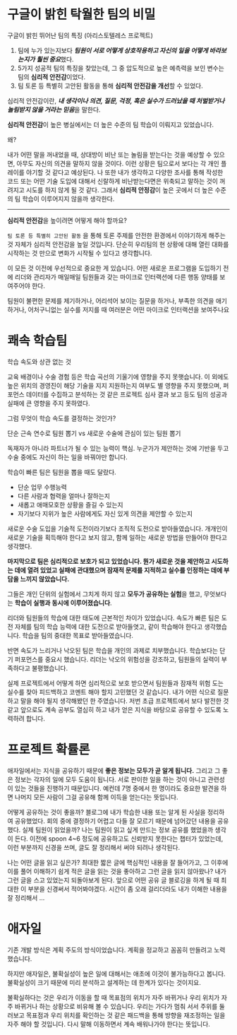 # 구글이 밝힌 탁월한 팀의 비밀

구글이 밝힌 뛰어난 팀의 특징 (아리스토텔레스 프로젝트)

1. 팀에 누가 있는지보다 ***팀원이 서로 어떻게 상호작용하고 자신의 일을 어떻게 바라보는지가 훨씬 중요***했다.
2. 5가지 성공적 팀의 특징을 찾았는데, 그 중 압도적으로 높은 예측력을 보인 변수는 팀의 **심리적 안전감**이었다.
3. 팀 토론 등 특별히 고안된 활동을 통해 **심리적 안전감을 개선**할 수 있었다.

<aside>

심리적 안전감이란, ***내 생각이나 의견, 질문, 걱정, 혹은 실수가 드러났을 때 처벌받거나 놀림받지 않을 거라는 믿음***을 말한다.

</aside>

**심리적 안전감**이 높은 병실에서는 더 높은 수준의 팀 학습이 이뤄지고 있었습니다.

왜?

내가 어떤 말을 꺼내었을 때, 상대방이 비난 또는 놀림을 받는다는 것을 예상할 수 있으면, 아무도 자신의 의견을 말하지 않을 것이다. 이런 상황은 팀으로서 보다는 각 개인 플레이를 야기할 것 같다고 예상된다. 나 또한 내가 생각하고 다양한 조사를 통해 작성한 코드 또는 어떤 기술 도입에 대해서 신랄하게 비난받는다면은 위축되고 말하는 것이 꺼려지고 시도를 하지 않게 될 것 같다. 그래서 **심리적 안정감**이 높은 곳에서 더 높은 수준의 팀 학습이 이루어지지 않을까 생각한다.

---

**심리적 안전감**을 높이려면 어떻게 해야 할까요?

`팀 토론 등 특별히 고안된 활동` 을 통해 토론 주제를 안전한 환경에서 이야기하게 해주는 것 자체가 심리적 안전감을 높일 것입니다. 단순히 우리팀의 현 상황에 대해 열린 대화를 시작하는 것 만으로 변화가 시작될 수 있다고 생각합니다.

이 모든 것 이전에 우선적으로 중요한 게 있습니다. 어떤 새로운 프로그램을 도입하기 전에 리더와 관리자가 매일매일 팀원들과 갖는 마이크로 인터랙션에 다른 행동 양태를 보여주어야 한다. 

팀원이 불편한 문제를 제기하거나, 어리석어 보이는 질문을 하거나, 부족한 의견을 애기하거나, 어처구니없는 실수를 저지를 때 여러분은 어떤 마이크로 인터랙션을 보여주나요

# 쾌속 학습팀

학습 속도와 상관 없는 것

교육 배경이나 수술 경험 등은 학습 곡선의 기울기에 영향을 주지 못햇습니다. 이 외에도 높은 위치의 경영진이 해당 기술을 지지 지원하는지 여부도 별 영향을 주지 못했으며, 퍼포먼스 데이터를 수집하고 분석하는 것 같은 프로젝트 심사 결과 보고 등도 팀의 성공과 실패에 큰 영향을 주지 못하였다.

그럼 무엇이 학습 속도를 결정하는 것인가?

단순 근속 연수로 팀원 뽑기 vs 새로운 수술에 관심이 있는 팀원 뽑기

독재자가 아니라 파트너가 될 수 있는 능력이 핵심. 누군가가 제안하는 것에 기반을 두고 수술 중에도 자신이 하는 일을 바꿔야만  합니다. 

학습이 빠른 팀은 팀원을 뽑을 때도 달랐다. 

- 단순 업무 수행능력
- 다른 사람과 협력을 얼마나 잘하는지
- 새롭고 애매모호한 상황을 즐길 수 있는지
- 자기보다 지위가 높은 사람에게도 자신 있게 의견을 제안할 수 있는지

새로운 수술 도입을 기술적 도전이라기보다 조직적 도전으로 받아들였습니다. 개개인이 새로운 기술을 획득해야 한다고 보지 않고, 함께 일하는 새로운 방법을 만들어야 한다고 생각했다.

**마지막으로 팀은 심리적으로 보호가 되고 있었습니다. 뭔가 새로운 것을 제안하고 시도하는 데에 열려 있었고 실패에 관대했으며 잠재적 문제를 지적하고 실수를 인정하는 데에 부담을 느끼지 않았습니다.**

그들은 개인 단위의 실험에서 그치게 하지 않고 **모두가 공유하는 실험**을 했고, 무엇보다는 **학습이 실행과 동시에 이루어졌습니다**.

리더와 팀원들의 학습에 대한 태도에 근본적인 차이가 있었습니다. 속도가 빠른 팀은 도전 자체를 팀의 학습 능력에 대한 도전으로 받아들엿고, 같이 학습해야 한다고 생각했습니다. 학습을 팀의 중대한 목표로 받아들였습니다. 

반면 속도가 느리거나 낙오된 팀은 학습을 개인의 과제로 치부했습니다. 학습보다는 단기 퍼포먼스를 중요시 했습니다. 리더는 낙오의 위험성을 강조하고, 팀원들의 실력이 부족하다고 불평했습니다.

실제 프로젝트에서 어떻게 하면 심리적으로 보호 받으면서 팀원들과 잠재적 위험 도는 실수를 찾아 피드백하고 코멘트 해야 할지 고민했던 것 같습니다. 내가 어떤 식으로 질문하고 말을 해야 될지 생각해봤던 한 주였습니다. 저번 초급 프로젝트에서 보다 발전한 것 같고 앞으로도 계속 공부도 열심히 하고 내가 얻은 지식을 바탕으로 공유할 수 있도록 노력하려 합니다.

# 프로젝트 확률론

애자일에서는 지식을 공유하기 때문에 **좋은 정보는 모두가 곧 알게 됩니다.** 그리고 그 좋은 정보는 각자의 일에 모두 도움이 됩니다. 서로 판이한 일을 하는 것이 아니고 관련성이 있는 것들을 진행하기 때문입니다. 예컨데 7명 중에서 한 명이라도 중요한 발견을 하면 나머지 모든 사람이 그걸 공유해 함께 이득을 얻는다는 뜻입니다.

어떻게 공유하는 것이 좋을까? 블로그에 내가 학습한 내용 또는 알게 된 사실을 정리하여 공유했었다. 회의 중에 결정하기 어렵고 다들 잘 모르기 때문에 넘어갔던 내용을 공유했다. 실제 팀원이 읽었을까? 나는 팀원이 읽고 싶게 만드는 정보 공유를 했었을까 생각이 든다. 이전에 spoon 4~6 정도에 공유하고도 신뢰받지 못한다는 챕터가 있었는데, 이런 부분까지 신경을 쓰며, 글도 잘 정리해서 써야 되려나 생각된다. 

나는 어떤 글을 읽고 싶은가? 최대한 짧은 글에 핵심적인 내용을 잘 들어가고, 그 이후에 이를 풀어 이해하기 쉽게 적은 글을 읽는 것을 좋아하고 그런 글을 읽지 않아왔나? 내가 그런 글을 스고 있었는지 되돌아보게 된다. 앞으로 어떤 공유 글 블로깅을 하게 될 때 최대한 이 부분을 신경써서 적어봐야겠다. 시간이 좀 오래 걸리더라도 내가 이해한 내용을 잘 정리해서 …

# 애자일

기존 개발 방식은 계획 주도의 방식이었습니다. 계획을 정교하고 꼼꼼히 만들려고 노력했습니다.

하지만 애자일은, 불확실성이 높은 일에 대해서는 애초에 이것이 불가능하다고 봅니다. 불확실성이 크기 때문에 미리 분석하고 설계하는 데 한계가 있다는 것이지요.

불확실하다는 것은 우리가 이동을 할 때 목표점의 위치가 자주 바뀌거나 우리 위치가 자주 바뀌거나 하는 상황으로 비유해 볼 수 있습니다. 우리는 가다가 멈춰 서서 주위를 둘러보고 목표점과 우리 위치를 확인하는 것 같은 패드백을 통해 방향을 재조정하는 일을 자주 해야 할 것입니다. 다시 말해 이동하면서 계속 배워나가야 한다는 뜻입니다.